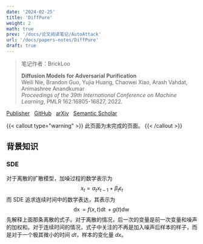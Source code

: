 ```yaml
---
date: '2024-02-25'
title: 'DiffPure'
weight: 2
math: true
prev: '/docs/论文阅读笔记/AutoAttack'
url: '/docs/papers-notes/DiffPure'
draft: true
---
```


> 笔记作者：BrickLoo
>   
> **Diffusion Models for Adversarial Purification**  
> Weili Nie, Brandon Guo, Yujia Huang, Chaowei Xiao, Arash Vahdat, Animashree Anandkumar  
> *Proceedings of the 39th International Conference on Machine Learning*, PMLR 162:16805-16827, 2022.  

[Publisher](https://proceedings.mlr.press/v162/nie22a.html) &nbsp; [GitHub](https://github.com/NVlabs/DiffPure) &nbsp; [arXiv](https://arxiv.org/abs/2205.07460) &nbsp; [Semantic Scholar](https://www.semanticscholar.org/paper/Diffusion-Models-for-Adversarial-Purification-Nie-Guo/9b41d745fe3a76443bd0420bc5f2df28be2bd65f)

{{< callout type="warning" >}}
此页面为未完成的页面。
{{< /callout >}}

## 背景知识

### SDE

对于离散的扩散模型，加噪过程的数学表示为
$$x_t=\alpha_tx_{t-1}+\beta_t\epsilon_t$$
而 SDE 追求连续时间中的数学表达，其表示为
$$\mathop{dx}=f(x,t)\mathop{dt}+g(t)\mathop{dw}$$
先解释上面那条离散的式子。对于离散的情况，后一次的变量是前一次变量和噪声的加权和。对于连续时间的情况，式子中关注的不再是加入噪声后样本的样子，而是对于一个极其微小的时间 $dt$，样本的变化量 $dx$。